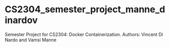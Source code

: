 # CS2304_semester_project_manne_dinardov
Semester Project for CS2304: Docker Containerization. Authors: Vincent Di Nardo and Vamsi Manne
